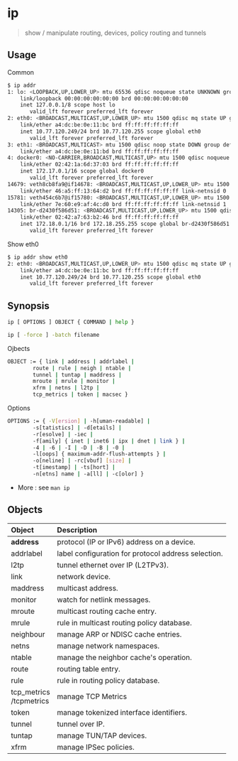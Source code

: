 # ip

> show / manipulate routing, devices, policy routing and tunnels

## Usage

Common

```bash
$ ip addr
1: lo: <LOOPBACK,UP,LOWER_UP> mtu 65536 qdisc noqueue state UNKNOWN group default qlen 1000
    link/loopback 00:00:00:00:00:00 brd 00:00:00:00:00:00
    inet 127.0.0.1/8 scope host lo
       valid_lft forever preferred_lft forever
2: eth0: <BROADCAST,MULTICAST,UP,LOWER_UP> mtu 1500 qdisc mq state UP group default qlen 1000
    link/ether a4:dc:be:0e:11:bc brd ff:ff:ff:ff:ff:ff
    inet 10.77.120.249/24 brd 10.77.120.255 scope global eth0
       valid_lft forever preferred_lft forever
3: eth1: <BROADCAST,MULTICAST> mtu 1500 qdisc noop state DOWN group default qlen 1000
    link/ether a4:dc:be:0e:11:bd brd ff:ff:ff:ff:ff:ff
4: docker0: <NO-CARRIER,BROADCAST,MULTICAST,UP> mtu 1500 qdisc noqueue state DOWN group default
    link/ether 02:42:1a:6d:37:03 brd ff:ff:ff:ff:ff:ff
    inet 172.17.0.1/16 scope global docker0
       valid_lft forever preferred_lft forever
14679: veth8cb8fa9@if14678: <BROADCAST,MULTICAST,UP,LOWER_UP> mtu 1500 qdisc noqueue master br-d2430f586d51 state UP group default
    link/ether 46:a5:ff:13:64:d2 brd ff:ff:ff:ff:ff:ff link-netnsid 0
15781: veth454c6b7@if15780: <BROADCAST,MULTICAST,UP,LOWER_UP> mtu 1500 qdisc noqueue master br-d2430f586d51 state UP group default
    link/ether 7e:60:e9:af:4c:d0 brd ff:ff:ff:ff:ff:ff link-netnsid 1
14305: br-d2430f586d51: <BROADCAST,MULTICAST,UP,LOWER_UP> mtu 1500 qdisc noqueue state UP group default
    link/ether 02:42:a7:63:b2:46 brd ff:ff:ff:ff:ff:ff
    inet 172.18.0.1/16 brd 172.18.255.255 scope global br-d2430f586d51
       valid_lft forever preferred_lft forever
```

Show eth0

```bash
$ ip addr show eth0
2: eth0: <BROADCAST,MULTICAST,UP,LOWER_UP> mtu 1500 qdisc mq state UP group default qlen 1000
    link/ether a4:dc:be:0e:11:bc brd ff:ff:ff:ff:ff:ff
    inet 10.77.120.249/24 brd 10.77.120.255 scope global eth0
       valid_lft forever preferred_lft forever
```
## Synopsis

```bash
ip [ OPTIONS ] OBJECT { COMMAND | help }
```

```bash
ip [ -force ] -batch filename
```

Ojbects

```bash
OBJECT := { link | address | addrlabel |
        route | rule | neigh | ntable |
        tunnel | tuntap | maddress |
        mroute | mrule | monitor |
        xfrm | netns | l2tp |
        tcp_metrics | token | macsec }
```

Options

```bash
OPTIONS := { -V[ersion] | -h[uman-readable] |
        -s[tatistics] | -d[etails] |
        -r[esolve] | -iec |
        -f[amily] { inet | inet6 | ipx | dnet | link } |
        -4 | -6 | -I | -D | -B | -0 |
        -l[oops] { maximum-addr-flush-attempts } |
        -o[neline] | -rc[vbuf] [size] |
        -t[imestamp] | -ts[hort] |
        -n[etns] name | -a[ll] | -c[olor] }
```

- More : see `man ip`

## Objects

|Object|Description|
|:-|:-|
|**address**|protocol (IP or IPv6) address on a device.|
|addrlabel|label configuration for protocol address selection.|
|l2tp|tunnel ethernet over IP (L2TPv3).|
|link|network device.|
|maddress|multicast address.|
|monitor|watch for netlink messages.|
|mroute|multicast routing cache entry.|
|mrule|rule in multicast routing policy database.|
|neighbour|manage ARP or NDISC cache entries.|
|netns|manage network namespaces.|
|ntable|manage the neighbor cache's operation.|
|route|routing table entry.|
|rule|rule in routing policy database.|
|tcp_metrics<br/>/tcpmetrics|manage TCP Metrics|
|token|manage tokenized interface identifiers.|
|tunnel|tunnel over IP.|
|tuntap|manage TUN/TAP devices.|
|xfrm|manage IPSec policies.|
